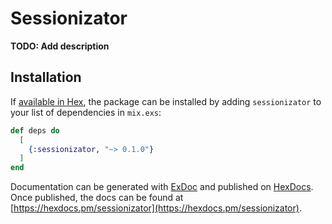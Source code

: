 # Sessionizator

**TODO: Add description**

## Installation

If [available in Hex](https://hex.pm/docs/publish), the package can be installed
by adding `sessionizator` to your list of dependencies in `mix.exs`:

```elixir
def deps do
  [
    {:sessionizator, "~> 0.1.0"}
  ]
end
```

Documentation can be generated with [ExDoc](https://github.com/elixir-lang/ex_doc)
and published on [HexDocs](https://hexdocs.pm). Once published, the docs can
be found at [https://hexdocs.pm/sessionizator](https://hexdocs.pm/sessionizator).

